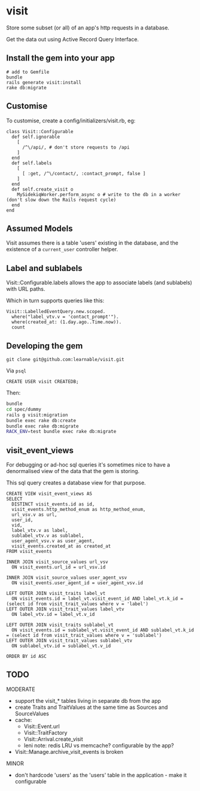 visit
=====

Store some subset (or all) of an app's http requests in a database.

Get the data out using Active Record Query Interface.

Install the gem into your app
-----------------------------

    # add to Gemfile
    bundle
    rails generate visit:install
    rake db:migrate

Customise
---------

To customise, create a config/initializers/visit.rb, eg:

    class Visit::Configurable
      def self.ignorable
        [
          /^\/api/, # don't store requests to /api
        ]
      end
      def self.labels
        [
          [ :get, /^\/contact/, :contact_prompt, false ]
        ]
      end
      def self.create_visit o
        MySidekiqWorker.perform_async o # write to the db in a worker (don't slow down the Rails request cycle)
      end
    end

Assumed Models
--------------

Visit assumes there is a table 'users' existing in the database, and the
existence of a <code>current_user</code> controller helper.

Label and sublabels
-------------------
Visit::Configurable.labels allows the app to associate labels (and sublabels) with URL paths.

Which in turn supports queries like this:

    Visit::LabelledEventQuery.new.scoped.
      where("label_vtv.v = 'contact_prompt'").
      where(created_at: (1.day.ago..Time.now)).
      count

Developing the gem
------------------

    git clone git@github.com:learnable/visit.git

Via <code>psql</code>
```psql
CREATE USER visit CREATEDB;
```

Then:
```bash
bundle
cd spec/dummy
rails g visit:migration
bundle exec rake db:create
bundle exec rake db:migrate
RACK_ENV=test bundle exec rake db:migrate
```

visit_event_views
-----------------
For debugging or ad-hoc sql queries it's sometimes nice to have a denormalised view of the data that the gem is storing.

This sql query creates a database view for that purpose.

    CREATE VIEW visit_event_views AS
    SELECT
      DISTINCT visit_events.id as id,
      visit_events.http_method_enum as http_method_enum,
      url_vsv.v as url,
      user_id,
      vid,
      label_vtv.v as label,
      sublabel_vtv.v as sublabel,
      user_agent_vsv.v as user_agent,
      visit_events.created_at as created_at
    FROM visit_events
    
    INNER JOIN visit_source_values url_vsv
      ON visit_events.url_id = url_vsv.id
    
    INNER JOIN visit_source_values user_agent_vsv
      ON visit_events.user_agent_id = user_agent_vsv.id
    
    LEFT OUTER JOIN visit_traits label_vt
      ON visit_events.id = label_vt.visit_event_id AND label_vt.k_id = (select id from visit_trait_values where v = 'label')
    LEFT OUTER JOIN visit_trait_values label_vtv
      ON label_vtv.id = label_vt.v_id
    
    LEFT OUTER JOIN visit_traits sublabel_vt
      ON visit_events.id = sublabel_vt.visit_event_id AND sublabel_vt.k_id = (select id from visit_trait_values where v = 'sublabel')
    LEFT OUTER JOIN visit_trait_values sublabel_vtv
      ON sublabel_vtv.id = sublabel_vt.v_id
    
    ORDER BY id ASC

TODO
----
MODERATE
* support the visit_* tables living in separate db from the app
* create Traits and TraitValues at the same time as Sources and SourceValues
* cache:
  - Visit::Event.url
  - Visit::TraitFactory
  - Visit::Arrival.create_visit
  - leni note: redis LRU vs memcache? configurable by the app?
* Visit::Manage.archive_visit_events is broken

MINOR
* don't hardcode 'users' as the 'users' table in the application - make it configurable
